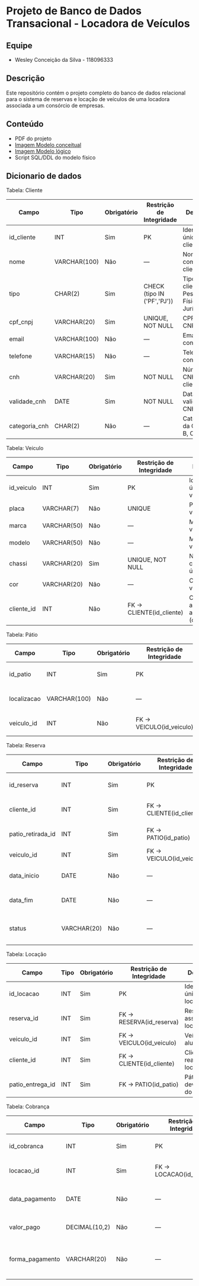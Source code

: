 # Projeto de Banco de Dados Transacional - Locadora de Veículos

## Equipe
- Wesley Conceição da Silva - 118096333

## Descrição
Este repositório contém o projeto completo do banco de dados relacional para o sistema de reservas e locação de veículos de uma locadora associada a um consórcio de empresas.

## Conteúdo
- PDF do projeto 
- [Imagem Modelo conceitual](https://raw.githubusercontent.com/wesleyConceicao/Trabalho_DW_Wesley_conceicao_2025/refs/heads/main/Imagem_modelo_conceitual.png)
- [Imagem Modelo lógico](https://raw.githubusercontent.com/wesleyConceicao/Trabalho_DW_Wesley_conceicao_2025/refs/heads/main/Imagem_modelo_l%C3%B3gico.png)
- Script SQL/DDL do modelo físico
  
## Dicionario de dados

Tabela: Cliente

| Campo          | Tipo         | Obrigatório | Restrição de Integridade    | Descrição                                  |
| -------------- | ------------ | ----------- | --------------------------- | ------------------------------------------ |
| id\_cliente    | INT          | Sim         | PK                          | Identificador único do cliente             |
| nome           | VARCHAR(100) | Não         | —                           | Nome completo do cliente                   |
| tipo           | CHAR(2)      | Sim         | CHECK (tipo IN ('PF','PJ')) | Tipo do cliente: Pessoa Física ou Jurídica |
| cpf\_cnpj      | VARCHAR(20)  | Sim         | UNIQUE, NOT NULL            | CPF ou CNPJ, único                         |
| email          | VARCHAR(100) | Não         | —                           | Email de contato                           |
| telefone       | VARCHAR(15)  | Não         | —                           | Telefone de contato                        |
| cnh            | VARCHAR(20)  | Sim         | NOT NULL                    | Número da CNH do cliente                   |
| validade\_cnh  | DATE         | Sim         | NOT NULL                    | Data de validade da CNH                    |
| categoria\_cnh | CHAR(2)      | Não         | —                           | Categoria da CNH (ex: B, C, D)             |

Tabela: Veiculo

| Campo       | Tipo        | Obrigatório | Restrição de Integridade  | Descrição                               |
| ----------- | ----------- | ----------- | ------------------------- | --------------------------------------- |
| id\_veiculo | INT         | Sim         | PK                        | Identificador único do veículo          |
| placa       | VARCHAR(7)  | Não         | UNIQUE                    | Placa do veículo                        |
| marca       | VARCHAR(50) | Não         | —                         | Marca do veículo                        |
| modelo      | VARCHAR(50) | Não         | —                         | Modelo do veículo                       |
| chassi      | VARCHAR(20) | Sim         | UNIQUE, NOT NULL          | Número do chassi, único                 |
| cor         | VARCHAR(20) | Não         | —                         | Cor do veículo                          |
| cliente\_id | INT         | Não         | FK → CLIENTE(id\_cliente) | Cliente associado ao veículo (opcional) |

Tabela: Pátio

| Campo       | Tipo         | Obrigatório | Restrição de Integridade  | Descrição                    |
| ----------- | ------------ | ----------- | ------------------------- | ---------------------------- |
| id\_patio   | INT          | Sim         | PK                        | Identificador único do pátio |
| localizacao | VARCHAR(100) | Não         | —                         | Localização física do pátio  |
| veiculo\_id | INT          | Não         | FK → VEICULO(id\_veiculo) | Veículo atualmente no pátio  |

Tabela: Reserva

| Campo               | Tipo        | Obrigatório | Restrição de Integridade  | Descrição                                  |
| ------------------- | ----------- | ----------- | ------------------------- | ------------------------------------------ |
| id\_reserva         | INT         | Sim         | PK                        | Identificador único da reserva             |
| cliente\_id         | INT         | Sim         | FK → CLIENTE(id\_cliente) | Cliente que realizou a reserva             |
| patio\_retirada\_id | INT         | Sim         | FK → PATIO(id\_patio)     | Pátio de retirada do veículo               |
| veiculo\_id         | INT         | Sim         | FK → VEICULO(id\_veiculo) | Veículo reservado                          |
| data\_inicio        | DATE        | Não         | —                         | Data de início da reserva                  |
| data\_fim           | DATE        | Não         | —                         | Data de término da reserva                 |
| status              | VARCHAR(20) | Não         | —                         | Status atual da reserva (ativo, concluído) |

Tabela: Locação

| Campo              | Tipo | Obrigatório | Restrição de Integridade  | Descrição                      |
| ------------------ | ---- | ----------- | ------------------------- | ------------------------------ |
| id\_locacao        | INT  | Sim         | PK                        | Identificador único da locação |
| reserva\_id        | INT  | Sim         | FK → RESERVA(id\_reserva) | Reserva associada à locação    |
| veiculo\_id        | INT  | Sim         | FK → VEICULO(id\_veiculo) | Veículo alugado                |
| cliente\_id        | INT  | Sim         | FK → CLIENTE(id\_cliente) | Cliente que realizou a locação |
| patio\_entrega\_id | INT  | Sim         | FK → PATIO(id\_patio)     | Pátio de devolução do veículo  |

Tabela: Cobrança

| Campo            | Tipo          | Obrigatório | Restrição de Integridade  | Descrição                                  |
| ---------------- | ------------- | ----------- | ------------------------- | ------------------------------------------ |
| id\_cobranca     | INT           | Sim         | PK                        | Identificador único da cobrança            |
| locacao\_id      | INT           | Sim         | FK → LOCACAO(id\_locacao) | Locação referente à cobrança               |
| data\_pagamento  | DATE          | Não         | —                         | Data em que o pagamento foi realizado      |
| valor\_pago      | DECIMAL(10,2) | Não         | —                         | Valor efetivamente pago                    |
| forma\_pagamento | VARCHAR(20)   | Não         | —                         | Forma de pagamento (cartão, dinheiro etc.) |




